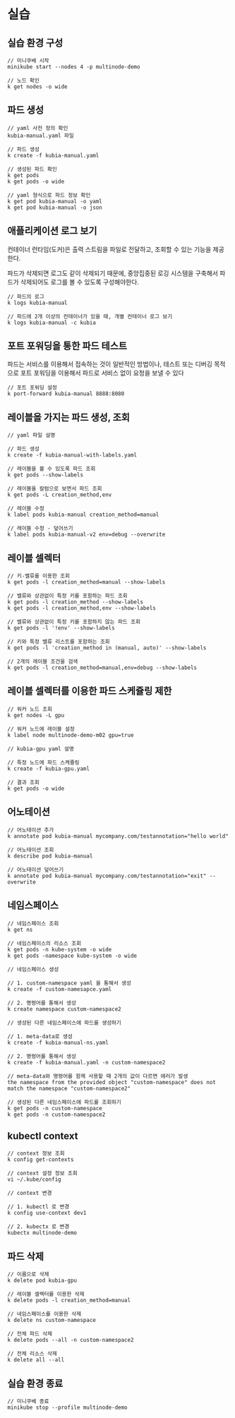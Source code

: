 # 실습
## 실습 환경 구성
```
// 미니쿠베 시작
minikube start --nodes 4 -p multinode-demo

// 노드 확인
k get nodes -o wide          
```
## 파드 생성
```
// yaml 사전 정의 확인
kubia-manual.yaml 파일

// 파드 생성
k create -f kubia-manual.yaml

// 생성된 파드 확인
k get pods
k get pods -o wide

// yaml 형식으로 파드 정보 확인
k get pod kubia-manual -o yaml
k get pod kubia-manual -o json
```

## 애플리케이션 로그 보기
컨테이너 런타임(도커)은 출력 스트림을 파일로 전달하고, 조회할 수 있는 기능을 제공한다.

파드가 삭제되면 로그도 같이 삭제되기 때문에, 중앙집중된 로깅 시스템을 구축해서 파드가 삭제되어도 로그를 볼 수 있도록 구성해야한다.

```
// 파드의 로그
k logs kubia-manual 

// 파드에 2개 이상의 컨테이너가 있을 때, 개별 컨테이너 로그 보기
k logs kubia-manual -c kubia
```

## 포트 포워딩을 통한 파드 테스트
파드는 서비스를 이용해서 접속하는 것이 일반적인 방법이나, 테스트 또는 디버깅 목적으로 포트 포워딩을 이용해서 파드로 서비스 없이 요청을 보낼 수 있다

```
// 포트 포워딩 설정
k port-forward kubia-manual 8888:8080 
```

## 레이블을 가지는 파드 생성, 조회
```
// yaml 파일 설명

// 파드 생성
k create -f kubia-manual-with-labels.yaml   

// 레이블을 볼 수 있도록 파드 조회
k get pods --show-labels

// 레이블을 칼럼으로 보면서 파드 조회
k get pods -L creation_method,env

// 레이블 수정
k label pods kubia-manual creation_method=manual

// 레이블 수정 - 덮어쓰기
k label pods kubia-manual-v2 env=debug --overwrite
```

## 레이블 셀렉터
```
// 키-밸류를 이용한 조회
k get pods -l creation_method=manual --show-labels

// 밸류와 상관없이 특정 키를 포함하는 파드 조회
k get pods -l creation_method --show-labels 
k get pods -l creation_method,env --show-labels

// 밸류와 상관없이 특정 키를 포함하지 않는 파드 조회
k get pods -l '!env' --show-labels

// 키와 특정 밸류 리스트를 포함하는 조회
k get pods -l 'creation_method in (manual, auto)' --show-labels

// 2개의 레이블 조건을 검색
k get pods -l creation_method=manual,env=debug --show-labels
```

## 레이블 셀렉터를 이용한 파드 스케쥴링 제한
```
// 워커 노드 조회
k get nodes -L gpu

// 워커 노드에 레이블 설정
k label node multinode-demo-m02 gpu=true 

// kubia-gpu yaml 설명

// 특정 노드에 파드 스케쥴링
k create -f kubia-gpu.yaml   

// 결과 조회
k get pods -o wide
```

## 어노테이션
```
// 어노테이션 추가
k annotate pod kubia-manual mycompany.com/testannotation="hello world"

// 어노테이션 조회
k describe pod kubia-manual

// 어노테이션 덮어쓰기
k annotate pod kubia-manual mycompany.com/testannotation="exit" --overwrite
```

## 네임스페이스
```
// 네임스페이스 조회
k get ns

// 네임스페이스의 리소스 조회
k get pods -n kube-system -o wide
k get pods -namespace kube-system -o wide

// 네임스페이스 생성

// 1. custom-namespace yaml 을 통해서 생성
k create -f custom-namesapce.yaml 

// 2. 명령어를 통해서 생성
k create namespace custom-namespace2

// 생성된 다른 네임스페이스에 파드를 생성하기

// 1. meta-data로 생성
k create -f kubia-manual-ns.yaml 

// 2. 명령어를 통해서 생성
k create -f kubia-manual.yaml -n custom-namespace2

// meta-data와 명령어를 함께 사용할 때 2개의 값이 다르면 에러가 발생
the namespace from the provided object "custom-namespace" does not match the namespace "custom-namespace2"

// 생성된 다른 네임스페이스에 파드를 조회하기
k get pods -n custom-namespace
k get pods -n custom-namespace2
```

## kubectl context
```
// context 정보 조회
k config get-contexts

// context 설정 정보 조회
vi ~/.kube/config 

// context 변경

// 1. kubectl 로 변경
k config use-context dev1

// 2. kubectx 로 변경
kubectx multinode-demo
```

## 파드 삭제
```
// 이름으로 삭제
k delete pod kubia-gpu

// 레이블 셀렉터를 이용한 삭제
k delete pods -l creation_method=manual

// 네임스페이스를 이용한 삭제
k delete ns custom-namespace

// 전체 파드 삭제
k delete pods --all -n custom-namespace2

// 전체 리소스 삭제
k delete all --all
```

## 실습 환경 종료
```
// 미니쿠베 종료
minikube stop --profile multinode-demo
```